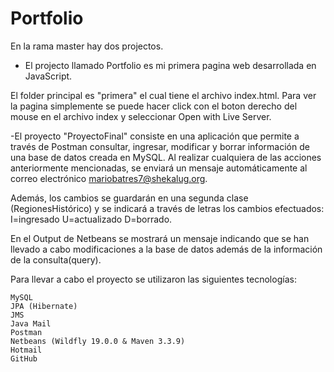 # Portfolio

En la rama master hay dos projectos.

- El projecto llamado Portfolio es mi primera pagina web desarrollada en JavaScript.

El folder principal es "primera" el cual tiene el archivo index.html. Para ver la pagina simplemente se puede hacer click con el boton derecho del mouse en el archivo index y seleccionar Open with Live Server.



-El proyecto "ProyectoFinal" consiste en una aplicación que permite a través de Postman consultar, ingresar, modificar y borrar información de una base de datos creada en MySQL. Al realizar cualquiera de las acciones anteriormente mencionadas, se enviará un mensaje automáticamente al correo electrónico mariobatres7@shekalug.org.

Además, los cambios se guardarán en una segunda clase (RegionesHistórico) y se indicará a través de letras los cambios efectuados: I=ingresado U=actualizado D=borrado.

En el Output de Netbeans se mostrará un mensaje indicando que se han llevado a cabo modificaciones a la base de datos además de la información de la consulta(query).

Para llevar a cabo el proyecto se utilizaron las siguientes tecnologías:

    MySQL
    JPA (Hibernate)
    JMS
    Java Mail
    Postman
    Netbeans (Wildfly 19.0.0 & Maven 3.3.9)
    Hotmail
    GitHub
